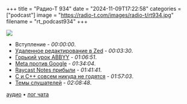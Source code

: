 +++
title = "Радио-Т 934"
date = "2024-11-09T17:22:58"
categories = ["podcast"]
image = "https://radio-t.com/images/radio-t/rt934.jpg"
filename = "rt_podcast934"
+++

![](https://radio-t.com/images/radio-t/rt934.jpg)

- Вступление - *00:00:00*.
- [Удаленное редактирование в Zed](https://zed.dev/blog/remote-development) - *00:03:30*.
- [Горький урок ABBYY](https://sysblok.ru/blog/gorkij-urok-abbyy-kak-lingvisty-proigrali-poslednjuju-bitvu-za-nlp/?fbclid=IwZXh0bgNhZW0CMTEAAR03YOvPa2EpFxRKKB8OEYV95CiWE30M1cwUZ51DTFZWQVIej4Em_P193Hc_aem_CxGY0nwrOYcxWgVglWuSLg) - *01:06:51*.
- [Meta против Google](https://blog.kirillov.cc/posts/facebook-vs-google/) - *01:34:04*.
- [Raycast Notes прибыли](https://www.raycast.com/blog/raycast-notes) - *01:41:41*.
- [C и C++ совсем никуда не годятся](https://www.theregister.com/2024/11/08/the_us_government_wants_developers/) - *01:57:03*.
- [Темы слушателей](https://radio-t.com/p/2024/11/05/prep-934/) - *02:08:48*.


[аудио](https://cdn.radio-t.com/rt_podcast934.mp3) • [лог чата](https://chat.radio-t.com/logs/radio-t-934.html)
<audio src="https://cdn.radio-t.com/rt_podcast934.mp3" preload="none"></audio>
